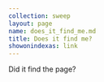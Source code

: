 ```yaml
---
collection: sweep
layout: page
name: does_it_find_me.md
title: Does it find me?
showonindexas: link
---
```


Did it find the page?
